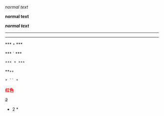 *normal text*

**normal text**

***normal text***

** * **

*** ** * **

*** `*` ***

*** ` ***

`*** * ***`

**`**`


`* `` *`

**<font color=red>红色</font>**

~~2~~

* 2 *

